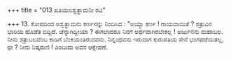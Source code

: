 +++
title = "013 ಖತಿಯಲಶ್ವತ್ಥಾಮನೀ ರವಿ"

+++
13. ಕೋಪದಿಂದ ಅಶ್ವತ್ಥಾಮನು ಕರ್ಣನನ್ನು ನಿಂದಿಸಿದ : "ಅಯ್ಯಾ ಕರ್ಣ ! ಗಾಯವಾಯಿತೆ ? ಶತ್ರುವಿನ ಭಾರಿಯ ಹೊಡೆತ ಬಿದ್ದಿದೆ. ಚೆನ್ನಾಗಿದ್ದೀಯಾ ? ಈಗಲಾದರೂ ನಿನಗೆ ಅರ್ಥವಾಗಿರಬೇಕಲ್ಲ ! ಅರ್ಜುನನು ಮಹಾಬಲ. ನೀನು ಶತ್ರುಬಲವೆಂಬ ಕಾಡಿಗೆ ಬೆಂಕಿಯಂತಿರುವವನು. ನಿನ್ನಂಥವನು ಇರುವಾಗ ಕುರುಪತಿಯ ಸೇನೆ ಭಂಗಪಡೆಯಿತಲ್ಲ. ಛೀ ? ನೀನು ನಿಷ್ಕರುಣಿ ! ಎಂಬುದು ಅವನ ಆಕ್ಷೇಪಣೆ.